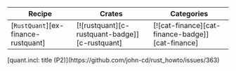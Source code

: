 | Recipe | Crates | Categories |
|---|---|---|
| [`RustQuant`][ex-finance-rustquant] | [![rustquant][c-rustquant-badge]][c-rustquant] | [![cat-finance][cat-finance-badge]][cat-finance] |

<div class="hidden">
[quant.incl: title (P2)](https://github.com/john-cd/rust_howto/issues/363)

</div>
